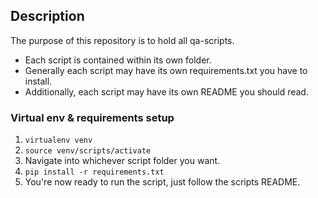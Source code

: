 ## Description
The purpose of this repository is to hold all qa-scripts.
- Each script is contained within its own folder.
- Generally each script may have its own requirements.txt you have to install.
- Additionally, each script may have its own README you should read.

### Virtual env & requirements setup
1. ```virtualenv venv```
2. ```source venv/scripts/activate```
3. Navigate into whichever script folder you want.
4. ```pip install -r requirements.txt```
5. You're now ready to run the script, just follow the scripts README.
